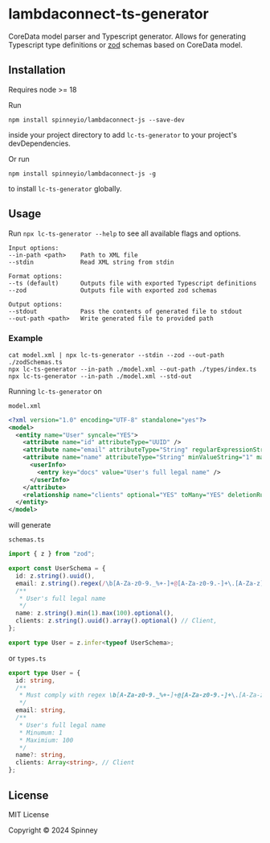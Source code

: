# lambdaconnect-ts-generator

CoreData model parser and Typescript generator. Allows for generating Typescript type definitions or [zod](https://github.com/colinhacks/zod) schemas based on CoreData model.

## Installation

Requires node >= 18

Run

`npm install spinneyio/lambdaconnect-js --save-dev`

inside your project directory to add `lc-ts-generator` to your project's devDependencies.

Or run

`npm install spinneyio/lambdaconnect-js -g`

to install `lc-ts-generator` globally.

## Usage

Run `npx lc-ts-generator --help` to see all available flags and options.

```
Input options:
--in-path <path>    Path to XML file
--stdin             Read XML string from stdin

Format options:
--ts (default)      Outputs file with exported Typescript definitions
--zod               Outputs file with exported zod schemas

Output options:
--stdout            Pass the contents of generated file to stdout
--out-path <path>   Write generated file to provided path
```

### Example

```
cat model.xml | npx lc-ts-generator --stdin --zod --out-path ./zodSchemas.ts
npx lc-ts-generator --in-path ./model.xml --out-path ./types/index.ts
npx lc-ts-generator --in-path ./model.xml --std-out
```

Running `lc-ts-generator` on

`model.xml`
```xml
<?xml version="1.0" encoding="UTF-8" standalone="yes"?>
<model>
  <entity name="User" syncale="YES">
    <attribute name="id" attributeType="UUID" />
    <attribute name="email" attributeType="String" regularExpressionString="\b[A-Za-z0-9._%+-]+@[A-Za-z0-9.-]+\.[A-Za-z]{2,}\b" />
    <attribute name="name" attributeType="String" minValueString="1" maxValueString="100" optional="YES">
      <userInfo>
        <entry key="docs" value="User's full legal name" />
      </userInfo>
    </attribute>
    <relationship name="clients" optional="YES" toMany="YES" deletionRule="Nullify" destinationEntity="Client" inverseName="user"/>
  </entity>
</model>
```

will generate

`schemas.ts`

```ts
import { z } from "zod";

export const UserSchema = {
  id: z.string().uuid(),
  email: z.string().regex(/\b[A-Za-z0-9._%+-]+@[A-Za-z0-9.-]+\.[A-Za-z]{2,}\b/),
  /**
   * User's full legal name
   */
  name: z.string().min(1).max(100).optional(),
  clients: z.string().uuid().array().optional() // Client,
};

export type User = z.infer<typeof UserSchema>;
```

or `types.ts`

```ts
export type User = {
  id: string,
  /**
   * Must comply with regex \b[A-Za-z0-9._%+-]+@[A-Za-z0-9.-]+\.[A-Za-z]{2,}\b
   */
  email: string,
  /**
   * User's full legal name
   * Minumum: 1
   * Maximium: 100
   */
  name?: string,
  clients: Array<string>, // Client
};
```

## License
MIT License

Copyright © 2024 Spinney
